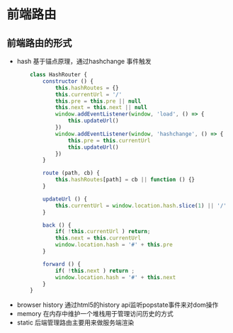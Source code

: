 # 前端路由
## 前端路由的形式
- hash 基于锚点原理，通过hashchange 事件触发
    ```javascript
        class HashRouter {
            constructor () {
                this.hashRoutes = {}
                this.currentUrl = '/'
                this.pre = this.pre || null
                this.next = this.next || null
                window.addEventListener(window, 'load', () => {
                    this.updateUrl()
                })
                window.addEventListener(window, 'hashchange', () => {
                    this.pre = this.currentUrl
                    this.updateUrl()
                })  
            }

            route (path, cb) {
                this.hashRoutes[path] = cb || function () {}
            }

            updateUrl () {
                this.currentUrl = window.location.hash.slice(1) || '/'
            }

            back () {
                if( !this.currentUrl ) return;
                this.next = this.currentUrl
                window.location.hash = '#' + this.pre
            }

            forward () {
                if( !this.next ) return ;
                window.location.hash = '#' + this.next
            }
        }
    ```
- browser history  通过html5的history api监听popstate事件来对dom操作
- memory 在内存中维护一个堆栈用于管理访问历史的方式
- static  后端管理路由主要用来做服务端渲染    
